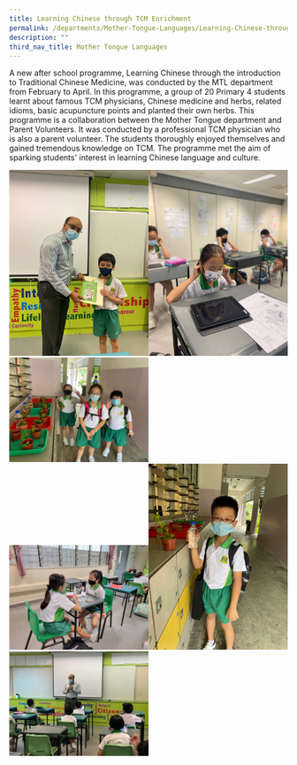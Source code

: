 ```yaml
---
title: Learning Chinese through TCM Enrichment
permalink: /departments/Mother-Tongue-Languages/Learning-Chinese-through-TCM-Enrichment
description: ""
third_nav_title: Mother Tongue Languages
---
```

A new after school programme, Learning Chinese through the introduction to Traditional Chinese Medicine, was conducted by the MTL department from February to April. In this programme, a group of 20 Primary 4 students learnt about famous TCM physicians, Chinese medicine and herbs, related idioms, basic acupuncture points and planted their own herbs. This programme is a collaboration between the Mother Tongue department and Parent Volunteers. It was conducted by a professional TCM physician who is also a parent volunteer. The students thoroughly enjoyed themselves and gained tremendous knowledge on TCM. The programme met the aim of sparking students' interest in learning Chinese language and culture.

<img src="/images/TCM1%201.jpg" 
     style="width:50%"><img src="/images/TCM1%202.jpg" 
     style="width:50%"><img src="/images/TCM1%203.jpeg" 
     style="width:50%">
		 <img src="/images/TCM1%204.jpeg" 
     style="width:50%"><img src="/images/TCM1%206.jpg" 
     style="width:50%"><img src="/images/TCM1%207.jpg" 
     style="width:50%">